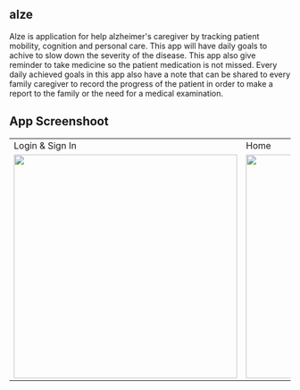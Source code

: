 ## alze
Alze is application for help alzheimer's caregiver by tracking patient mobility, cognition and personal care. This app will have daily goals to achive to slow down the severity of the disease. This app also give reminder to take medicine so the patient medication is not missed. Every daily achieved goals in this app also have a note that can be shared to every family caregiver to record the progress of the patient in order to make a report to the family or the need for a medical examination.

## App Screenshoot
<table>
  <tr>
    <td>Login & Sign In</td>
    <td>Home</td>
    <td>Reminder</td>
    <td>Add Reminder</td>
    <td>Goals</td>
    <td>Goals Description</td>
    <td>Add Goals</td>
  </tr>
  <tr>
    <td><img src="https://user-images.githubusercontent.com/69495883/177800401-e3888fb6-4fb4-4568-81be-54ee9526cb60.png" width="400"></td>
    <td><img src="https://user-images.githubusercontent.com/69495883/177800421-c3757ada-01fe-4266-9b3e-b48f4b97f508.png" width="400"></td>
    <td><img src="https://user-images.githubusercontent.com/69495883/177800448-73ff9087-0084-4a39-9b39-abfc668cc1eb.png" width="400"></td>
    <td><img src="https://user-images.githubusercontent.com/69495883/177799008-9a3adcb4-298a-41d7-87de-a9d7cea5d75c.png" width="400"></td>
    <td><img src="https://user-images.githubusercontent.com/69495883/177800527-ba0f42eb-0138-4f1f-928d-0a70bfb54318.png" width="400"></td>
    <td><img src="https://user-images.githubusercontent.com/69495883/177800555-a3eae5f6-ce25-4144-96c1-db061a310e28.png" width="400"></td>
    <td><img src="https://user-images.githubusercontent.com/69495883/177800542-fdebb58e-525e-4a8b-aafa-f1fe3b0cafd5.png" width="400"></td>
    <td><img src="https://user-images.githubusercontent.com/69495883/177800542-fdebb58e-525e-4a8b-aafa-f1fe3b0cafd5.png" width="400"></td>
  </tr>
 </table>

